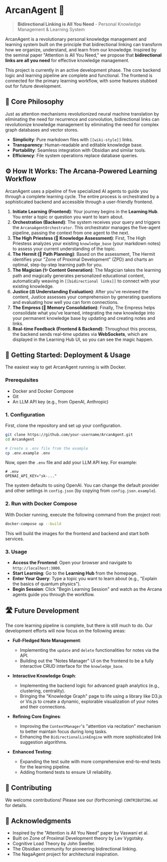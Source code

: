 # ArcanAgent 🔮

> **Bidirectional Linking is All You Need** - Personal Knowledge Management & Learning System

ArcanAgent is a revolutionary personal knowledge management and learning system built on the principle that bidirectional linking can transform how we organize, understand, and learn from our knowledge. Inspired by the seminal paper "Attention is All You Need," we propose that **bidirectional links are all you need** for effective knowledge management.

This project is currently in an active development phase. The core backend logic and learning pipeline are complete and functional. The frontend is connected for the primary learning workflow, with some features stubbed out for future development.

## 🌟 Core Philosophy

Just as attention mechanisms revolutionized neural machine translation by eliminating the need for recurrence and convolution, bidirectional links can revolutionize knowledge management by eliminating the need for complex graph databases and vector stores.

- **Simplicity**: Pure markdown files with `[[wiki-style]]` links.
- **Transparency**: Human-readable and editable knowledge base.
- **Portability**: Seamless integration with Obsidian and similar tools.
- **Efficiency**: File system operations replace database queries.

## ⚙️ How It Works: The Arcana-Powered Learning Workflow

ArcanAgent uses a pipeline of five specialized AI agents to guide you through a complete learning cycle. The entire process is orchestrated by a sophisticated backend and accessible through a user-friendly frontend.

1.  **Initiate Learning (Frontend)**: Your journey begins in the **Learning Hub**. You enter a topic or question you want to learn about.
2.  **Orchestration (Backend)**: The system receives your query and triggers the `ArcanaAgentOrchestrator`. This orchestrator manages the five-agent pipeline, passing the context from one agent to the next.
3.  **The High Priestess (🔮 Knowledge Assessment)**: First, The High Priestess analyzes your existing `knowledge_base` (your markdown notes) to assess your current understanding of the topic.
4.  **The Hermit (🏮 Path Planning)**: Based on the assessment, The Hermit identifies your "Zone of Proximal Development" (ZPD) and charts an optimal, step-by-step learning path for you.
5.  **The Magician (✨ Content Generation)**: The Magician takes the learning path and magically generates personalized educational content, automatically weaving in `[[bidirectional links]]` to connect with your existing knowledge.
6.  **Justice (⚖️ Understanding Evaluation)**: After you've reviewed the content, Justice assesses your comprehension by generating questions and evaluating how well you can form connections.
7.  **The Empress (🌸 Memory Consolidation)**: Finally, The Empress helps consolidate what you've learned, integrating the new knowledge into your permanent knowledge base by updating and creating notes and links.
8.  **Real-time Feedback (Frontend & Backend)**: Throughout this process, the backend sends real-time updates via **WebSockets**, which are displayed in the Learning Hub UI, so you can see the magic happen.

## 🚀 Getting Started: Deployment & Usage

The easiest way to get ArcanAgent running is with Docker.

### Prerequisites
- Docker and Docker Compose
- Git
- An LLM API key (e.g., from OpenAI, Anthropic)

### 1. Configuration
First, clone the repository and set up your configuration.

```bash
git clone https://github.com/your-username/ArcanAgent.git
cd ArcanAgent

# Create a .env file from the example
cp .env.example .env
```

Now, open the `.env` file and add your LLM API key. For example:
```env
# .env
OPENAI_API_KEY="sk-..."
```

The system defaults to using OpenAI. You can change the default provider and other settings in `config.json` (by copying from `config.json.example`).

### 2. Run with Docker Compose
With Docker running, execute the following command from the project root:

```bash
docker-compose up --build
```

This will build the images for the frontend and backend and start both services.

### 3. Usage
-   **Access the Frontend**: Open your browser and navigate to `http://localhost:3000`.
-   **Start Learning**: Go to the **Learning Hub** from the homepage.
-   **Enter Your Query**: Type a topic you want to learn about (e.g., "Explain the basics of quantum physics").
-   **Begin Session**: Click "Begin Learning Session" and watch as the Arcana agents guide you through the workflow.

## 🛣️ Future Development

The core learning pipeline is complete, but there is still much to do. Our development efforts will now focus on the following areas:

-   **Full-Fledged Note Management**:
    -   Implementing the `update` and `delete` functionalities for notes via the API.
    -   Building out the "Notes Manager" UI on the frontend to be a fully interactive CRUD interface for the `knowledge_base`.

-   **Interactive Knowledge Graph**:
    -   Implementing the backend logic for advanced graph analytics (e.g., clustering, centrality).
    -   Bringing the "Knowledge Graph" page to life using a library like D3.js or Vis.js to create a dynamic, explorable visualization of your notes and their connections.

-   **Refining Core Engines**:
    -   Improving the `ContextManager`'s "attention via recitation" mechanism to better maintain focus during long tasks.
    -   Enhancing the `BidirectionalLinkEngine` with more sophisticated link suggestion algorithms.

-   **Enhanced Testing**:
    -   Expanding the test suite with more comprehensive end-to-end tests for the learning pipeline.
    -   Adding frontend tests to ensure UI reliability.

## 🤝 Contributing

We welcome contributions! Please see our (forthcoming) `CONTRIBUTING.md` for details.

## 🙏 Acknowledgments

- Inspired by the "Attention is All You Need" paper by Vaswani et al.
- Built on Zone of Proximal Development theory by Lev Vygotsky.
- Cognitive Load Theory by John Sweller.
- The Obsidian community for pioneering bidirectional linking.
- The NagaAgent project for architectural inspiration.
